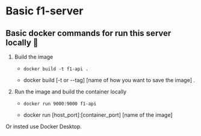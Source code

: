 # Basic f1-server

## Basic docker commands for run this server locally 🐋

1. Build the image

    - `docker build -t f1-api .`

    - docker build [-t or --tag] [name of how you want to save the image] .

2. Run the image and build the container locally

    - `docker run 9000:9000 f1-api`

    - docker run [host_port]:[container_port]  [name of the image]

Or insted use Docker Desktop.